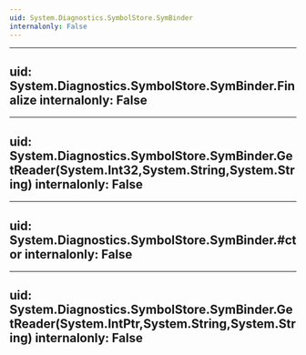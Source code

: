 ```yaml
---
uid: System.Diagnostics.SymbolStore.SymBinder
internalonly: False
---
```


---
uid: System.Diagnostics.SymbolStore.SymBinder.Finalize
internalonly: False
---

---
uid: System.Diagnostics.SymbolStore.SymBinder.GetReader(System.Int32,System.String,System.String)
internalonly: False
---

---
uid: System.Diagnostics.SymbolStore.SymBinder.#ctor
internalonly: False
---

---
uid: System.Diagnostics.SymbolStore.SymBinder.GetReader(System.IntPtr,System.String,System.String)
internalonly: False
---
